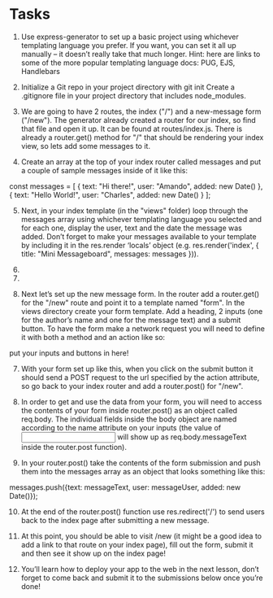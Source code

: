 # Tasks

1. Use express-generator to set up a basic project using whichever templating language you prefer. If you want, you can set it all up manually – it doesn’t really take that much longer.
   Hint: here are links to some of the more popular templating language docs: PUG, EJS, Handlebars

2. Initialize a Git repo in your project directory with git init
   Create a .gitignore file in your project directory that includes node_modules.

3. We are going to have 2 routes, the index ("/") and a new-message form ("/new"). The generator already created a router for our index, so find that file and open it up. It can be found at routes/index.js. There is already a router.get() method for "/" that should be rendering your index view, so lets add some messages to it.

4. Create an array at the top of your index router called messages and put a couple of sample messages inside of it like this:

const messages = [
{
text: "Hi there!",
user: "Amando",
added: new Date()
},
{
text: "Hello World!",
user: "Charles",
added: new Date()
}
];

5. Next, in your index template (in the "views" folder) loop through the messages array using whichever templating language you selected and for each one, display the user, text and the date the message was added. Don’t forget to make your messages available to your template by including it in the res.render ‘locals’ object (e.g. res.render('index', { title: "Mini Messageboard", messages: messages })).

1.
1.

1. Next let’s set up the new message form. In the router add a router.get() for the "/new" route and point it to a template named "form". In the views directory create your form template. Add a heading, 2 inputs (one for the author’s name and one for the message text) and a submit button. To have the form make a network request you will need to define it with both a method and an action like so:

<form method="POST" action="/new">
   put your inputs and buttons in here!
</form>

7. With your form set up like this, when you click on the submit button it should send a POST request to the url specified by the action attribute, so go back to your index router and add a router.post() for "/new".

8. In order to get and use the data from your form, you will need to access the contents of your form inside router.post() as an object called req.body. The individual fields inside the body object are named according to the name attribute on your inputs (the value of <input name="messageText"> will show up as req.body.messageText inside the router.post function).

9. In your router.post() take the contents of the form submission and push them into the messages array as an object that looks something like this:

messages.push({text: messageText, user: messageUser, added: new Date()});

10. At the end of the router.post() function use res.redirect('/') to send users back to the index page after submitting a new message.

11. At this point, you should be able to visit /new (it might be a good idea to add a link to that route on your index page), fill out the form, submit it and then see it show up on the index page!

12. You’ll learn how to deploy your app to the web in the next lesson, don’t forget to come back and submit it to the submissions below once you’re done!

